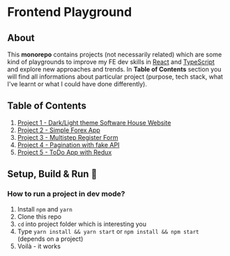 # Frontend Playground

## About

This **monorepo** contains projects (not necessarily related) which are some kind of playgrounds to improve my FE dev skills in [React](https://reactjs.org/) and [TypeScript](https://www.typescriptlang.org/) and explore new approaches and trends. In **Table of Contents** section you will find all informations about particular project (purpose, tech stack, what I've learnt or what I could have done differently).

## Table of Contents

1.  [Project 1 - Dark/Light theme Software House Website](./project-1/README.md)
2.  [Project 2 - Simple Forex App](./project-2/README.md)
3.  [Project 3 - Multistep Register Form](./project-3/README.md)
4.  [Project 4 - Pagination with fake API](./project-4/README.md)
5.  [Project 5 - ToDo App with Redux](./project-5/README.md)

## Setup, Build & Run :construction_worker:

### How to run a project in dev mode?

1. Install `npm` and `yarn`
2. Clone this repo
3. `cd` into project folder which is interesting you
4. Type `yarn install && yarn start` or `npm install && npm start` (depends on a project)
5. Voilà - it works
